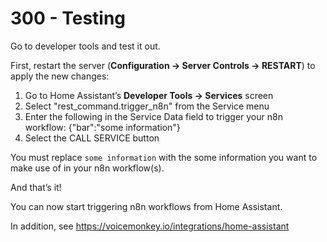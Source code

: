 # 300 - Testing

Go to developer tools and test it out.

First, restart the server (**Configuration -> Server Controls -> RESTART**) to apply the new changes:

1. Go to Home Assistant’s **Developer Tools -> Services** screen
2. Select "rest_command.trigger_n8n" from the Service menu
3. Enter the following in the Service Data field to trigger your n8n workflow:
   {"bar":"some information"}
4. Select the CALL SERVICE button

You must replace ```some information``` with the some information you want to make use of in your n8n workflow(s).

And that’s it!

You can now start triggering n8n workflows from Home Assistant.

In addition, see https://voicemonkey.io/integrations/home-assistant

